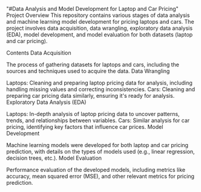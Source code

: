 "#Data Analysis and Model Development for Laptop and Car Pricing" 
Project Overview
This repository contains various stages of data analysis and machine learning model development for pricing laptops and cars. The project involves data acquisition, data wrangling, exploratory data analysis (EDA), model development, and model evaluation for both datasets (laptop and car pricing).

Contents
Data Acquisition

The process of gathering datasets for laptops and cars, including the sources and techniques used to acquire the data.
Data Wrangling

Laptops:
Cleaning and preparing laptop pricing data for analysis, including handling missing values and correcting inconsistencies.
Cars:
Cleaning and preparing car pricing data similarly, ensuring it's ready for analysis.
Exploratory Data Analysis (EDA)

Laptops:
In-depth analysis of laptop pricing data to uncover patterns, trends, and relationships between variables.
Cars:
Similar analysis for car pricing, identifying key factors that influence car prices.
Model Development

Machine learning models were developed for both laptop and car pricing prediction, with details on the types of models used (e.g., linear regression, decision trees, etc.).
Model Evaluation

Performance evaluation of the developed models, including metrics like accuracy, mean squared error (MSE), and other relevant metrics for pricing prediction.
